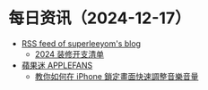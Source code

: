 ﻿# 每日资讯（2024-12-17）

- [RSS feed of superleeyom's blog](https://raw.githubusercontent.com/superleeyom/blog/master/feed.xml)
  - [2024 装修开支清单](https://github.com/superleeyom/blog/issues/60)
- [蘋果迷 APPLEFANS](https://applefans.today/feed/)
  - [教你如何在 iPhone 鎖定畫面快速調整音樂音量](https://applefans.today/2024-12-iphone-lock-screen-control-volume/)
